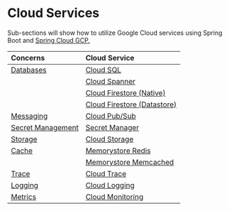# Cloud Services

Sub-sections will show how to utilize Google Cloud services using Spring Boot and [Spring Cloud GCP.](../spring-cloud-gcp.md)

| Concerns | Cloud Service |
| :--- | :--- |
| [Databases](databases/) | [Cloud SQL](databases/cloud-sql.md) |
|  | [Cloud Spanner](databases/cloud-spanner.md) |
|  | [Cloud Firestore \(Native\)](databases/cloud-firestore-1/native-mode.md) |
|  | [Cloud Firestore \(Datastore\)](databases/cloud-firestore-1/cloud-firestore-datastore.md) |
| [Messaging](messaging.md) | [Cloud Pub/Sub](messaging.md#cloud-pub-sub) |
| [Secret Management](secret-management.md) | [Secret Manager](secret-management.md#cloud-secret-manager) |
| [Storage](storage.md) | [Cloud Storage](storage.md#cloud-storage) |
| [Cache](cache/) | [Memorystore Redis](cache/memorystore-redis.md) |
|  | [Memorystore Memcached](cache/memorystore-memcached.md) |
| [Trace](trace.md) | [Cloud Trace](trace.md#cloud-trace) |
| [Logging](logging.md) | [Cloud Logging](logging.md#cloud-logging) |
| [Metrics](metrics.md) | [Cloud Monitoring](metrics.md#cloud-monitoring) |

